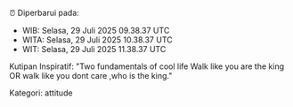 ⏰ Diperbarui pada:
- WIB: Selasa, 29 Juli 2025 09.38.37 UTC
- WITA: Selasa, 29 Juli 2025 10.38.37 UTC
- WIT: Selasa, 29 Juli 2025 11.38.37 UTC

Kutipan Inspiratif:
"Two fundamentals of cool life  Walk like you are the king OR walk like you dont care ,who is the king."


Kategori: attitude

